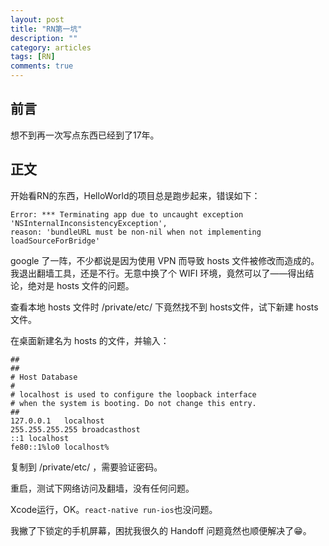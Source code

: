 ```yaml
---
layout: post
title: "RN第一坑"
description: ""
category: articles
tags: [RN]
comments: true
---
```


## 前言

想不到再一次写点东西已经到了17年。

## 正文

开始看RN的东西，HelloWorld的项目总是跑步起来，错误如下：

```
Error: *** Terminating app due to uncaught exception 'NSInternalInconsistencyException',
reason: 'bundleURL must be non-nil when not implementing loadSourceForBridge'
```

google 了一阵，不少都说是因为使用 VPN 而导致 hosts 文件被修改而造成的。我退出翻墙工具，还是不行。无意中换了个 WIFI 环境，竟然可以了——得出结论，绝对是 hosts 文件的问题。

查看本地 hosts 文件时 /private/etc/ 下竟然找不到 hosts文件，试下新建 hosts 文件。

在桌面新建名为 hosts 的文件，并输入：

```
##
##
# Host Database
#
# localhost is used to configure the loopback interface
# when the system is booting. Do not change this entry.
##
127.0.0.1   localhost
255.255.255.255 broadcasthost
::1 localhost
fe80::1%lo0 localhost%
```

复制到 /private/etc/ ，需要验证密码。

重启，测试下网络访问及翻墙，没有任何问题。

Xcode运行，OK。`react-native run-ios`也没问题。

我撇了下锁定的手机屏幕，困扰我很久的 Handoff 问题竟然也顺便解决了😁。

